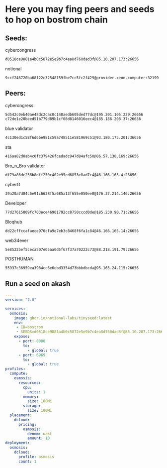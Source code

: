 # Here you may fing peers and seeds to hop on bostrom chain

## Seeds:

cybercongress

```bash
d0518ce9881a4b0c5872e5e9b7c4ea8d760dad3f@85.10.207.173:26656
```

notional
```bash
9ccf246720ba68f22c32548159fbe7cc5fc2f429@provider.xeon.computer:32199
```

## Peers:

cyberongress:

```bash
5d542c0eb40ae48dc2cac0c140aedb605ded77dc@195.201.105.229:26656
c72de1e20beed51b779d89b1cf08d8146016eec4@185.186.208.37:26656
```

blue validator

```bash
4c130ed1c58f6d6be981c59a748511e581969c51@93.180.175.201:36656
```

sta 

```bash
416aa82d0ab4c0fc379426fcedadc947d84afc50@86.57.138.169:26656
```

Bro_n_Bro validator

```bash
df79a86dc236b8dff250c402e95cd6853e8ad7c4@46.166.165.4:26656
```

cyberG

```bash
39a20a7d84c6e91c6638f5a685a13f655e050ee0@176.37.214.146:26656
```

Developer

```bash
77d27615009fc703ece46901792cc8750cccd0de@185.230.90.71:26656
```

Bloqhub

```bash
dd22cffccafaece970cfa9e7eb3c8468f6fa1c84@46.166.165.14:26656
```

web34ever

```bash
5e8522bef5ceca507e05aa0d5f67f37a70222c73@88.218.191.79:26656
```

POSTHUMAN

```bash
55937c36959ea3984cc6e6ebd3354d73bbbdbcda@95.165.24.115:26656
```

## Run a seed on akash

```yaml
---
version: "2.0"

services:
  osmosis:
    image: ghcr.io/notional-labs/tinyseed:latest
    env: 
     - ID=bostrom
     - SEEDS=d0518ce9881a4b0c5872e5e9b7c4ea8d760dad3f@85.10.207.173:26656
    expose:
      - port: 8080
        to:
          - global: true
      - port: 6969
        to:
          - global: true
profiles:
  compute:
    osmosis:
      resources:
        cpu:
          units: 1
        memory:
          size: 100Mi
        storage:
          size: 100Mi
  placement:
    dcloud:
      pricing:
        osmosis:
          denom: uakt
          amount: 10
deployment:
  osmosis:
    dcloud:
      profile: osmosis
      count: 1
```
